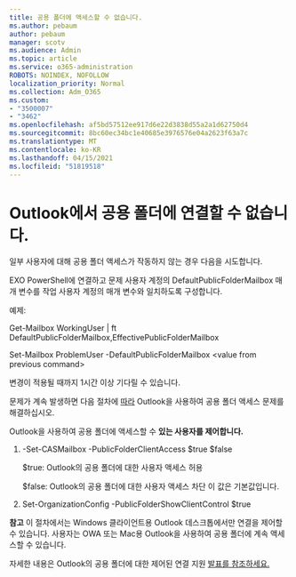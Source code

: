 ```yaml
---
title: 공용 폴더에 액세스할 수 없습니다.
ms.author: pebaum
author: pebaum
manager: scotv
ms.audience: Admin
ms.topic: article
ms.service: o365-administration
ROBOTS: NOINDEX, NOFOLLOW
localization_priority: Normal
ms.collection: Adm_O365
ms.custom:
- "3500007"
- "3462"
ms.openlocfilehash: af5bd57512ee917d6e22d3838d55a2a1d62750d4
ms.sourcegitcommit: 8bc60ec34bc1e40685e3976576e04a2623f63a7c
ms.translationtype: MT
ms.contentlocale: ko-KR
ms.lasthandoff: 04/15/2021
ms.locfileid: "51819518"
---
```

# <a name="outlook-cannot-connect-to-public-folders"></a>Outlook에서 공용 폴더에 연결할 수 없습니다.

일부 사용자에 대해 공용 폴더 액세스가 작동하지 않는 경우 다음을 시도합니다.

EXO PowerShell에 연결하고 문제 사용자 계정의 DefaultPublicFolderMailbox 매개 변수를 작업 사용자 계정의 매개 변수와 일치하도록 구성합니다.

예제:

Get-Mailbox WorkingUser | ft DefaultPublicFolderMailbox,EffectivePublicFolderMailbox

Set-Mailbox ProblemUser -DefaultPublicFolderMailbox \<value from previous command>

변경이 적용될 때까지 1시간 이상 기다릴 수 있습니다.

문제가 계속 발생하면 다음 절차에 [따라](https://aka.ms/pfcte) Outlook을 사용하여 공용 폴더 액세스 문제를 해결하십시오.
 
Outlook을 사용하여 공용 폴더에 액세스할 수 **있는 사용자를 제어합니다.**

1.  -Set-CASMailbox <mailboxname> -PublicFolderClientAccess $true $false  
      
    $true: Outlook의 공용 폴더에 대한 사용자 액세스 허용  
      
    $false: Outlook의 공용 폴더에 대한 사용자 액세스 차단 이 값은 기본값입니다.  
        
2.  Set-OrganizationConfig -PublicFolderShowClientControl $true   
      
**참고** 이 절차에서는 Windows 클라이언트용 Outlook 데스크톱에서만 연결을 제어할 수 있습니다. 사용자는 OWA 또는 Mac용 Outlook을 사용하여 공용 폴더에 계속 액세스할 수 있습니다.
 
자세한 내용은 Outlook의 공용 폴더에 대한 제어된 연결 지원 [발표를 참조하세요.](https://aka.ms/controlpf)